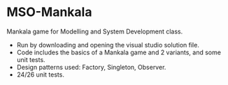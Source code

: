 # MSO-Mankala
Mankala game for Modelling and System Development class.

- Run by downloading and opening the visual studio solution file.
- Code includes the basics of a Mankala game and 2 variants, and some unit tests.
- Design patterns used: Factory, Singleton, Observer.
- 24/26 unit tests.

